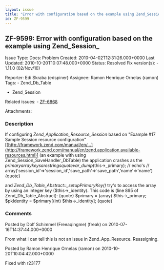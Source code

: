 ```yaml
---
layout: issue
title: "Error with configuration based on the example using Zend_Session_"
id: ZF-9599
---
```


ZF-9599: Error with configuration based on the example using Zend\_Session\_
----------------------------------------------------------------------------

 Issue Type: Docs: Problem Created: 2010-04-02T12:31:26.000+0000 Last Updated: 2010-10-20T10:07:48.000+0000 Status: Resolved Fix version(s): - 1.11.0 (02/Nov/10)
 
 Reporter:  Edi Skraba (edspiner)  Assignee:  Ramon Henrique Ornelas (ramon)  Tags: - Zend\_Db\_Table
- Zend\_Session
 
 Related issues: - [ZF-6868](/issues/browse/ZF-6868)
 
 Attachments: 
### Description

If configuring _Zend\_Application\_Resource\_Session_ based on "Example #17 Sample Session resource configuration" [[http://framework.zend.com/manual/en/…](http://framework.zend.com/manual/en/zend.application.available-resources.html)] (an example with using Zend\_Session\_SaveHandler\_DbTable) the application crashes as the $primary array keys are strings {quote} var\_dump($this->\_primary); // echo's // array('session\_id'=>'session\_id','save\_path'=>'save\_path','name'=>'name') {quote}

and _Zend\_Db\_Table\_Abstract::\_setupPrimaryKey()_ try's to access the array by using an integer key ($this->\_identity). This code is (line 895 of Zend\_Db\_Table\_Abstract): {quote} $primary = (array) $this->\_primary; $pkIdentity = $primary[(int) $this->\_identity]; {quote}

 

 

### Comments

Posted by Dolf Schimmel (Freeaqingme) (freak) on 2010-07-16T14:37:44.000+0000

From what I can tell this is not an issue in Zend\_App\_Resource. Reassigning.

 

 

Posted by Ramon Henrique Ornelas (ramon) on 2010-10-20T10:04:42.000+0000

Fixed with r23177

 

 
